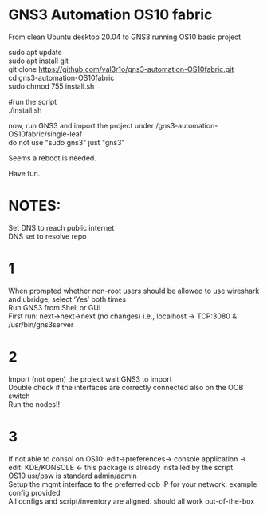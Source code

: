 # GNS3 Automation OS10 fabric

From clean Ubuntu desktop 20.04 to GNS3 running OS10 basic project

sudo apt update</br>
sudo apt install git<br>
git clone https://github.com/val3r1o/gns3-automation-OS10fabric.git <br>
cd gns3-automation-OS10fabric <br>
sudo chmod 755 install.sh <br>

#run the script</br>
./install.sh

now, run GNS3 and import the project under /gns3-automation-OS10fabric/single-leaf</br>
do not use "sudo gns3" just "gns3" 

Seems a reboot is needed.

Have fun.

# NOTES:
Set DNS to reach public internet </br>
DNS set to resolve repo </br>
# 1
When prompted whether non-root users should be allowed to use wireshark and ubridge, select ‘Yes’ both times</br>
Run GNS3 from Shell or GUI </br>
First run:  next->next->next (no changes) i.e., localhost -> TCP:3080 & /usr/bin/gns3server
# 2
Import (not open) the project wait GNS3 to import </br>
Double check if the interfaces are correctly connected also on the OOB switch </br>
Run the nodes!! 
# 3
If not able to consol on OS10: edit->preferences-> console application -> edit: KDE/KONSOLE <- this package is already installed by the script</br>
OS10 usr/psw is standard admin/admin </br>
Setup the mgmt interface to the preferred oob IP for your network. example config provided </br>
All configs and script/inventory are aligned. should all work out-of-the-box
